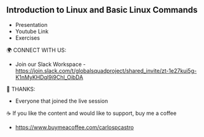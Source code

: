 ## Introduction to Linux and Basic Linux Commands

* Presentation
* Youtube Link
* Exercises


🌍 CONNECT WITH US:
* Join our Slack Workspace - https://join.slack.com/t/globalsquadproject/shared_invite/zt-1e27kui5g-K1nMyKHDql9i9Chl_OibDA

👏 THANKS:
* Everyone that joined the live session

☕ If you like the content and would like to support, buy me a coffee
* https://www.buymeacoffee.com/carlospcastro